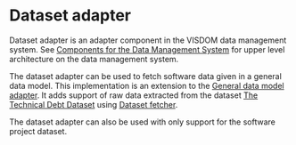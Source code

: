 # Dataset adapter

Dataset adapter is an adapter component in the VISDOM data management system. See [Components for the Data Management System](../../README.md) for upper level architecture on the data management system.

The dataset adapter can be used to fetch software data given in a general data model. This implementation is an extension to the [General data model adapter](../general/README.md). It adds support of raw data extracted from the dataset [The Technical Debt Dataset](https://github.com/clowee/The-Technical-Debt-Dataset) using [Dataset fetcher](../../../python/dataset-fetcher/README.md).

The dataset adapter can also be used with only support for the software project dataset.
